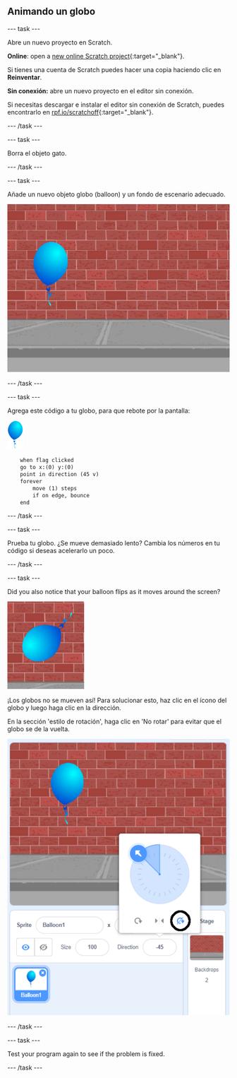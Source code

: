 ## Animando un globo

--- task ---

Abre un nuevo proyecto en Scratch.

**Online**: open a [new online Scratch project](http://rpf.io/scratch-new){:target="_blank"}.

Si tienes una cuenta de Scratch puedes hacer una copia haciendo clic en **Reinventar**.

**Sin conexión:** abre un nuevo proyecto en el editor sin conexión.

Si necesitas descargar e instalar el editor sin conexión de Scratch, puedes encontrarlo en [rpf.io/scratchoff](http://rpf.io/scratchoff){:target="_blank"}.

--- /task ---

--- task ---

Borra el objeto gato.

--- /task ---

--- task ---

Añade un nuevo objeto globo (balloon) y un fondo de escenario adecuado.

![fondo del escenario y objeto globo](images/balloons-balloon.png)

--- /task ---


--- task ---

Agrega este código a tu globo, para que rebote por la pantalla:

![objeto globo](images/balloon-sprite.png)

```blocks3
    when flag clicked
    go to x:(0) y:(0)
    point in direction (45 v)
    forever
        move (1) steps
        if on edge, bounce
    end
```

--- /task ---

--- task ---

Prueba tu globo. ¿Se mueve demasiado lento? Cambia los números en tu código si deseas acelerarlo un poco.

--- /task ---

--- task ---

Did you also notice that your balloon flips as it moves around the screen?

![globo boca abajo](images/balloons-flip.png)

¡Los globos no se mueven así! Para solucionar esto, haz clic en el ícono del globo y luego haga clic en la dirección.

En la sección 'estilo de rotación', haga clic en 'No rotar' para evitar que el globo se de la vuelta.

![opción de estilo de rotación](images/balloons-lock-annotated.png)

--- /task ---

--- task ---

Test your program again to see if the problem is fixed.

--- /task ---
